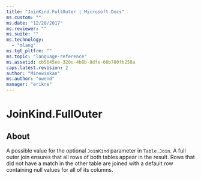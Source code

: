 ```yaml
---
title: "JoinKind.FullOuter | Microsoft Docs"
ms.custom: ""
ms.date: "12/28/2017"
ms.reviewer: ""
ms.suite: ""
ms.technology: 
  - "mlang"
ms.tgt_pltfrm: ""
ms.topic: "language-reference"
ms.assetid: cb5645ee-320c-4b8b-8dfe-60b780fb258a
caps.latest.revision: 2
author: "Minewiskan"
ms.author: "owend"
manager: "erikre"
---
```

# JoinKind.FullOuter
## About
A possible value for the optional <code>JoinKind</code> parameter in <code>Table.Join</code>. A full outer join ensures that all rows of both tables appear in the result. Rows that did not have a match in the other table are joined with a default row containing null values for all of its columns.


